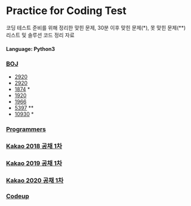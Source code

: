 # Practice for Coding Test
코딩 테스트 준비를 위해 정리한 맞힌 문제, 30분 이후 맞힌 문제\(\*\), 못 맞힌 문제(**) 리스트 및 솔루션 코드 정리 자료

#### Language: Python3

### [BOJ](https://www.acmicpc.net/)
- [2920](BOJ/2920.py)
- [2920](BOJ/2798.py)
- [1874](BOJ/1874.py) *
- [1920](BOJ/1920.py) 
- [1966](BOJ/1966.py)
- [5397](BOJ/5397.py) ** 
- [10930](BOJ/10930.py) * 

### [Programmers](https://programmers.co.kr/)

### [Kakao 2018 공채 1차](https://tech.kakao.com/2017/09/27/kakao-blind-recruitment-round-1/)

### [Kakao 2019 공채 1차](https://tech.kakao.com/2018/09/21/kakao-blind-recruitment-for2019-round-1/)

### [Kakao 2020 공채 1차](https://tech.kakao.com/2019/10/02/kakao-blind-recruitment-2020-round1/)

### [Codeup](https://codeup.kr/problemsetsol.php)
